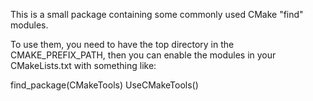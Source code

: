 This is a small package containing some commonly used CMake "find" modules.

To use them, you need to have the top directory in the CMAKE_PREFIX_PATH, then
you can enable the modules in your CMakeLists.txt with something like:

   find_package(CMakeTools)
   UseCMakeTools()
